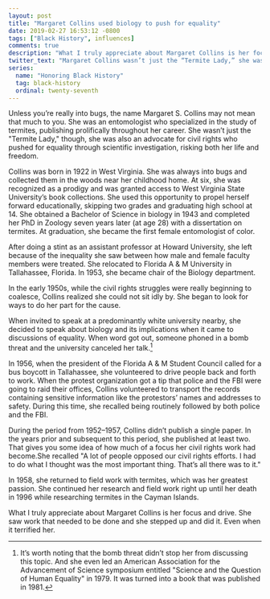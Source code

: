 ```yaml
---
layout: post
title: "Margaret Collins used biology to push for equality"
date: 2019-02-27 16:53:12 -0800
tags: ["Black History", influences]
comments: true
description: "What I truly appreciate about Margaret Collins is her focus and drive. She saw work that needed to be done and she stepped up and did it. Even when it terrified her."
twitter_text: "Margaret Collins wasn’t just the “Termite Lady,” she was also an advocate for civil rights who pushed for equality through scientific investigation"
series:
  name: "Honoring Black History"
  tag: black-history
  ordinal: twenty-seventh
---
```


Unless you’re really into bugs, the name Margaret S. Collins may not mean that much to you. She was an entomologist who specialized in the study of termites, publishing prolifically throughout her career. She wasn’t just the "Termite Lady," though, she was also an advocate for civil rights who pushed for equality through scientific investigation, risking both her life and freedom.

<!-- more -->

Collins was born in 1922 in West Virginia. She was always into bugs and collected them in the woods near her childhood home. At six, she was recognized as a prodigy and was granted access to West Virginia State University’s book collections. She used this opportunity to propel herself forward educationally, skipping two grades and graduating high school at 14. She obtained a Bachelor of Science in biology in 1943 and completed her PhD in Zoology seven years later (at age 28) with a dissertation on termites. At graduation, she became the first female entomologist of color.

After doing a stint as an assistant professor at Howard University, she left because of the inequality she saw between how male and female faculty members were treated. She relocated to Florida A & M University in Tallahassee, Florida. In 1953, she became chair of the Biology department.

In the early 1950s, while the civil rights struggles were really beginning to coalesce, Collins realized she could not sit idly by. She began to look for ways to do her part for the cause.

When invited to speak at a predominantly white university nearby, she decided to speak about biology and its implications when it came to discussions of equality. When word got out, someone phoned in a bomb threat and the university canceled her talk.[^1]

[^1]: It’s worth noting that the bomb threat didn’t stop her from discussing this topic. And she even led an American Association for the Advancement of Science symposium entitled "Science and the Question of Human Equality" in 1979. It was turned into a book that was published in 1981.

In 1956, when the president of the Florida A & M Student Council called for a bus boycott in Tallahassee, she volunteered to drive people back and forth to work. When the protest organization got a tip that police and the FBI were going to raid their offices, Collins volunteered to transport the records containing sensitive information like the protestors’ names and addresses to safety. During this time, she recalled being routinely followed by both police and the FBI.

During the period from 1952–1957, Collins didn’t publish a single paper. In the years prior and subsequent to this period, she published at least two. That gives you some idea of how much of a focus her civil rights work had become.She recalled "A lot of people opposed our civil rights efforts. I had to do what I thought was the most important thing. That’s all there was to it."

In 1958, she returned to field work with termites, which was her greatest passion. She continued her research and field work right up until her death in 1996 while researching termites in the Cayman Islands.

What I truly appreciate about Margaret Collins is her focus and drive. She saw work that needed to be done and she stepped up and did it. Even when it terrified her.